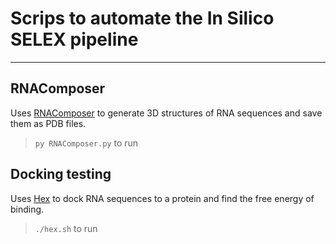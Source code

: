 # Scrips to automate the In Silico SELEX pipeline
---

## RNAComposer

Uses [RNAComposer](https://rnacomposer.cs.put.poznan.pl/) to generate 3D structures of RNA sequences and save them as PDB files.

> `py RNAComposer.py` to run

## Docking testing

Uses [Hex](https://hex.loria.fr/) to dock RNA sequences to a protein and find the free energy of binding.

> `./hex.sh` to run
